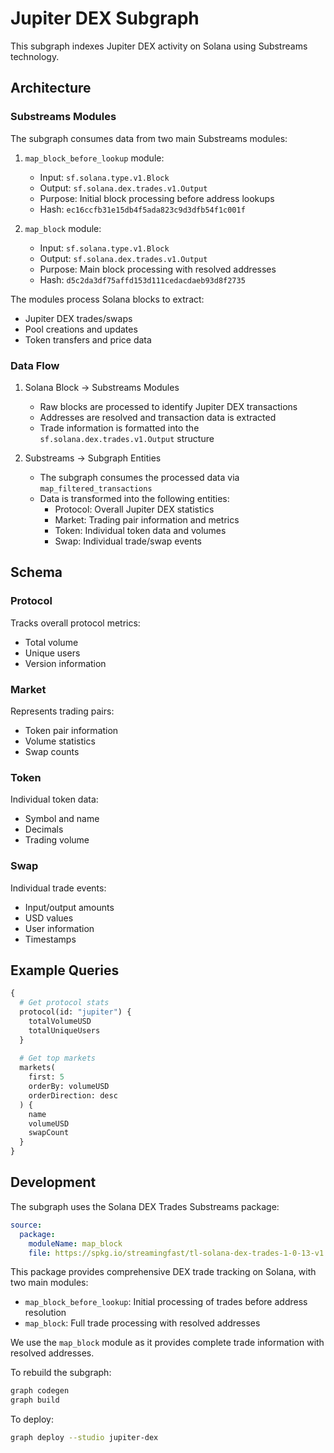 # Jupiter DEX Subgraph

This subgraph indexes Jupiter DEX activity on Solana using Substreams technology.

## Architecture

### Substreams Modules

The subgraph consumes data from two main Substreams modules:

1. `map_block_before_lookup` module:
   - Input: `sf.solana.type.v1.Block`
   - Output: `sf.solana.dex.trades.v1.Output`
   - Purpose: Initial block processing before address lookups
   - Hash: `ec16ccfb31e15db4f5ada823c9d3dfb54f1c001f`

2. `map_block` module:
   - Input: `sf.solana.type.v1.Block`
   - Output: `sf.solana.dex.trades.v1.Output`
   - Purpose: Main block processing with resolved addresses
   - Hash: `d5c2da3df75affd153d111cedacdaeb93d8f2735`

The modules process Solana blocks to extract:
- Jupiter DEX trades/swaps
- Pool creations and updates
- Token transfers and price data

### Data Flow

1. Solana Block → Substreams Modules
   - Raw blocks are processed to identify Jupiter DEX transactions
   - Addresses are resolved and transaction data is extracted
   - Trade information is formatted into the `sf.solana.dex.trades.v1.Output` structure

2. Substreams → Subgraph Entities
   - The subgraph consumes the processed data via `map_filtered_transactions`
   - Data is transformed into the following entities:
     - Protocol: Overall Jupiter DEX statistics
     - Market: Trading pair information and metrics
     - Token: Individual token data and volumes
     - Swap: Individual trade/swap events

## Schema

### Protocol
Tracks overall protocol metrics:
- Total volume
- Unique users
- Version information

### Market
Represents trading pairs:
- Token pair information
- Volume statistics
- Swap counts

### Token
Individual token data:
- Symbol and name
- Decimals
- Trading volume

### Swap
Individual trade events:
- Input/output amounts
- USD values
- User information
- Timestamps

## Example Queries

```graphql
{
  # Get protocol stats
  protocol(id: "jupiter") {
    totalVolumeUSD
    totalUniqueUsers
  }
  
  # Get top markets
  markets(
    first: 5
    orderBy: volumeUSD
    orderDirection: desc
  ) {
    name
    volumeUSD
    swapCount
  }
}
```

## Development

The subgraph uses the Solana DEX Trades Substreams package:
```yaml
source:
  package:
    moduleName: map_block
    file: https://spkg.io/streamingfast/tl-solana-dex-trades-1-0-13-v1.0.13
```

This package provides comprehensive DEX trade tracking on Solana, with two main modules:
- `map_block_before_lookup`: Initial processing of trades before address resolution
- `map_block`: Full trade processing with resolved addresses

We use the `map_block` module as it provides complete trade information with resolved addresses.

To rebuild the subgraph:
```bash
graph codegen
graph build
```

To deploy:
```bash
graph deploy --studio jupiter-dex
```
